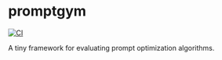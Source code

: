 # promptgym

[![CI](https://github.com/example/promptgym/actions/workflows/ci.yml/badge.svg)](https://github.com/example/promptgym/actions/workflows/ci.yml)

A tiny framework for evaluating prompt optimization algorithms.

